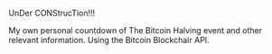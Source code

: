 UnDer CONStrucTion!!!

My own personal countdown of The Bitcoin Halving event and other relevant information.
Using the Bitcoin Blockchair API. 
